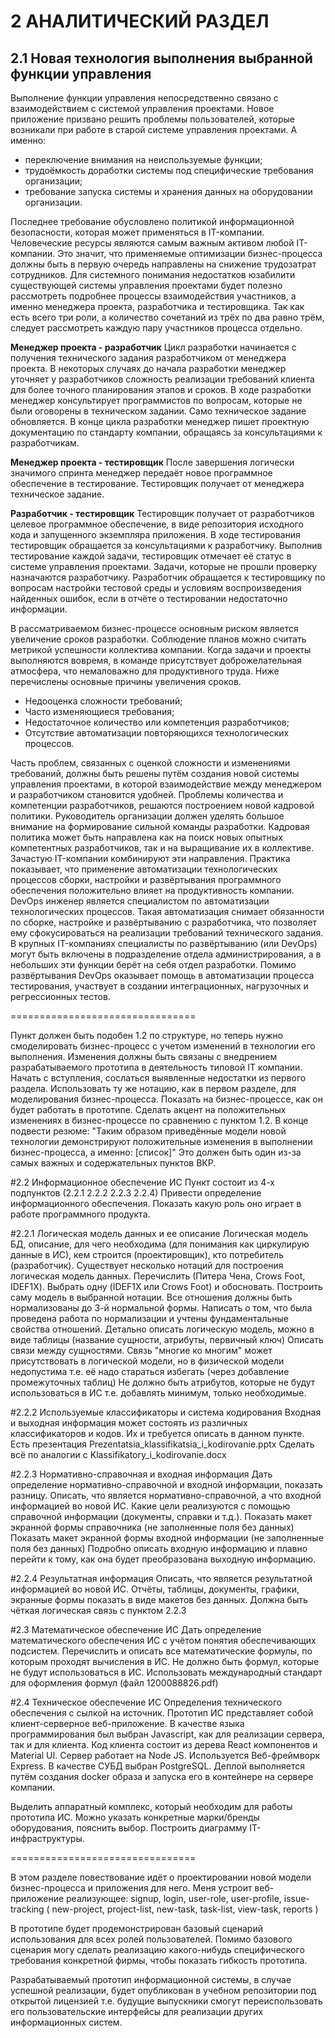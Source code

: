 # 2 АНАЛИТИЧЕСКИЙ РАЗДЕЛ

## 2.1 Новая технология выполнения выбранной функции управления

Выполнение функции управления непосредственно связано с взаимодействием с системой управления проектами. Новое приложение призвано решить проблемы пользователей, которые возникали при работе в старой системе управления проектами. А именно:
* переключение внимания на неиспользуемые функции;
* трудоёмкость доработки системы под специфические требования организации;
* требование запуска системы и хранения данных на оборудовании организации.

Последнее требование обусловлено политикой информационной безопасности, которая может применяться в IT-компании. Человеческие ресурсы являются самым важным активом любой IT-компании. Это значит, что применяемые оптимизации бизнес-процесса должны быть в первую очередь направлены на снижение трудозатрат сотрудников. Для системного понимания недостатков юзабилити существующей системы управления проектами будет полезно рассмотреть подробнее процессы взаимодействия участников, а именно менеджера проекта, разработчика и тестировщика. Так как есть всего три роли, а количество сочетаний из трёх по два равно трём, следует рассмотреть каждую пару участников процесса отдельно.

**Менеджер проекта - разработчик**
Цикл разработки начинается с получения технического задания разработчиком от менеджера проекта. В некоторых случаях до начала разработки менеджер уточняет у разработчиков сложность реализации требований клиента для более точного планирования этапов и сроков. В ходе разработки менеджер консультирует программистов по вопросам, которые не были оговорены в техническом задании. Само техническое задание обновляется.
В конце цикла разработки менеджер пишет проектную документацию по стандарту компании, обращаясь за консультациями к разработчикам.

**Менеджер проекта - тестировщик**
После завершения логически значимого спринта менеджер передаёт новое программное обеспечение в тестирование. Тестировщик получает от менеджера техническое задание.

**Разработчик - тестировщик**
Тестировщик получает от разработчиков целевое программное обеспечение, в виде репозитория исходного кода и запущенного экземпляра приложения. В ходе тестирования тестировщик обращается за консультациями к разработчику. Выполнив тестирование каждой задачи, тестировщик отмечает её статус в системе управления проектами. Задачи, которые не прошли проверку назначаются разработчику.
Разработчик обращается к тестировщику по вопросам настройки тестовой среды и условиям воспроизведения найденных ошибок, если в отчёте о тестировании недостаточно информации.

В рассматриваемом бизнес-процессе основным риском является увеличение сроков разработки. Соблюдение планов можно считать метрикой успешности коллектива компании. Когда задачи и проекты выполняются вовремя, в команде присутствует доброжелательная атмосфера, что немаловажно для продуктивного труда. Ниже перечислены основные причины увеличения сроков.

* Недооценка сложности требований;
* Часто изменяющиеся требования;
* Недостаточное количество или компетенция разработчиков;
* Отсутствие автоматизации повторяющихся технологических процессов.

Часть проблем, связанных с оценкой сложности и изменениями требований, должны быть решены путём создания новой системы управления проектами, в которой взаимодействие между менеджером и разработчиком становится удобней. Проблемы количества и компетенции разработчиков, решаются построением новой кадровой политики. Руководитель организации должен уделять большое внимание на формирование сильной команды разработки. Кадровая политика может быть направлена как на поиск новых опытных компетентных разработчиков, так и на выращивание их в коллективе. Зачастую IT-компании комбинируют эти направления.
Практика показывает, что применение автоматизации технологических процессов сборки, настройки и развёртывания программного обеспечения положительно влияет на продуктивность компании. DevOps инженер является специалистом по автоматизации технологических процессов. Такая автоматизация снимает обязанности по сборке, настройке и развёртыванию с разработчика, что позволяет ему сфокусироваться на реализации требований технического задания. В крупных IT-компаниях специалисты по развёртыванию (или DevOps) могут быть включены в подразделение отдела администрирования, а в небольших эти функции берёт на себя отдел разработки. Помимо развёртывания DevOps оказывает помощь в автоматизации процесса тестирования, участвует в создании интеграционных, нагрузочных и регрессионных тестов.


================================

Пункт должен быть подобен 1.2 по структуре, но теперь нужно смоделировать бизнес-процесс с учетом изменений в технологии его выполнения.
Изменения должны быть связаны с внедрением разрабатываемого прототипа в деятельность типовой IT компании.
Начать с вступления, сослаться выявленные недостатки из первого раздела. Использовать ту же нотацию, как в первом разделе, для моделирования бизнес-процесса.
Показать на бизнес-процессе, как он будет работать в прототипе. Сделать акцент на положительных изменениях в бизнес-процессе по сравнению с пунктом 1.2.
В конце подвести резюме: "Таким образом приведённые модели новой технологии демонстрируют положительные изменения в выполнении бизнес-процесса, а именно: [список]"
Это должен быть один из-за самых важных и содержательных пунктов ВКР.
 
#2.2 Информационное обеспечение ИС
Пункт состоит из 4-х подпунктов (2.2.1 2.2.2 2.2.3 2.2.4)
Привести определение информационного обеспечения. Показать какую роль оно играет в работе программного продукта.
 
#2.2.1 Логическая модель данных и ее описание
Логическая модель БД, описание, для чего необходима (для понимания как циркулирую данные в ИС), кем строится (проектировщик), кто потребитель (разработчик).
Существует несколько нотаций для построения логическая модель данных. Перечислить (Питера Чена, Crows Foot, IDEF1X). Выбрать одну (IDEF1X или Crows Foot) и обосновать.
Построить саму модель в выбранной нотации.
Все отношения должны быть нормализованы до 3-й нормальной формы. Написать о том, что была проведена работа по нормализации и учтены фундаментальные свойства отношений.
Детально описать логическую модель, можно в виде таблицы (название сущности, атрибуты, первичный ключ)
Описать связи между сущностями. Связь "многие ко многим" может присутствовать в логической модели, но в физической модели недопустима т.е. её надо стараться избегать (через добавление промежуточных таблиц)
Не должно быть атрибутов, которые не будут использоваться в ИС т.е. добавлять минимум, только необходимые.
 
#2.2.2 Используемые классификаторы и система кодирования
Входная и выходная информация может состоять из различных классификаторов и кодов. Их и требуется описать в данном пункте.
Есть презентация Prezentatsia_klassifikatsia_i_kodirovanie.pptx
Сделать всё по аналогии с Klassifikatory_i_kodirovanie.docx
 
#2.2.3 Нормативно-справочная и входная информация
Дать определение нормативно-справочной и входной информации, показать разницу.
Описать, что является нормативно-справочной, а что входной информацией во новой ИС.
Какие цели реализуются с помощью справочной информации (документы, справки и т.д.).
Показать макет экранной формы справочника (не заполненные поля без данных)
Показать макет экранной формы входной информации (не заполненные поля без данных)
Подробно описать входную информацию и плавно перейти к тому, как она будет преобразована выходную информацию.
 
#2.2.4 Результатная информация
Описать, что является результатной информацией во новой ИС.
Отчёты, таблицы, документы, графики, экранные формы показать в виде макетов без данных.
Должна быть чёткая логическая связь с пунктом 2.2.3
 
#2.3 Математическое обеспечение ИС
Дать определение математического обеспечения ИС с учётом понятия обеспечивающих подсистем.
Перечислить и описать все математические формулы, по которым проходят вычисления в ИС.
Не должно быть формул, которые не будут использоваться в ИС.
Использовать международный стандарт для оформления формул (файл 1200088826.pdf)
 
#2.4 Техническое обеспечение ИС
Определения технического обеспечения с сылкой на источник.
Прототип ИС представляет собой клиент-серверное веб-приложение.
В качестве языка программирования был выбран Javascript, как для реализации сервера, так и для клиента.
Код клиента состоит из дерева React компонентов и Material UI.
Сервер работает на Node JS. Используется Веб-фреймворк Express. В качестве СУБД выбран PostgreSQL.
Деплой выполняется путём создания docker образа и запуска его в контейнере на сервере компании.

Выделить аппаратный комплекс, который необходим для работы прототипа ИС.
Можно указать конкретные марки/бренды оборудования, пояснить выбор.
Построить диаграмму IT-инфраструктуры.



================================

В этом разделе повествование идёт о проектировании новой модели бизнес-процесса и приложения для него.
Меня устроит веб-приложение реализующее: 
signup, 
login,
user-role, 
user-profile, 
issue-tracking (
	new-project, 
	project-list, 
	new-task, 
	task-list, 
	view-task,
	reports
)

В прототипе будет продемонстрирован базовый сценарий использования для всех ролей пользователей.
Помимо базового сценария могу сделать реализацию какого-нибудь специфического требования конкретной фирмы, чтобы показать гибкость прототипа.

Разрабатываемый прототип информационной системы, в случае успешной реализации, будет опубликован в учебном репозитории под открытой лицензией т.е. будущие выпускники смогут переиспользовать его пользовательские интерфейсы для реализации других информационных систем.


